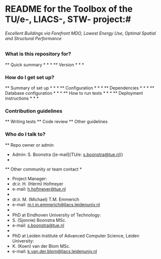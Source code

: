 # README for the Toolbox of the TU/e-, LIACS-, STW- project:#
###### Excellent Buildings via Forefront MDO, Lowest Energy Use, Optimal Spatial and Structural Performance ######

### What is this repository for? ###

** Quick summary
*
*
* 
** Version
*
*
* 

### How do I get set up? ###

** Summary of set up
*
*
* 
** Configuration
*
*
* 
** Dependencies
*
*
* 
** Database configuration
*
*
* 
** How to run tests
*
*
* 
** Deployment instructions
*
*
* 

### Contribution guidelines ###

** Writing tests
** Code review
** Other guidelines

### Who do I talk to? ###

** Repo owner or admin
* Admin: S. Boonstra ([e-mail](TU/e: s.boonstra@tue.nl))
* 
** Other community or team contact
*
* Project Manager:
* dr.ir. H. (Hèrm) Hofmeyer
* e-mail: h.hofmeyer@tue.nl
* 
* dr.ir. M. (Michael) T.M. Emmerich
* e-mail: m.t.m.emmerich@liacs.leidenuniv.nl
*
* PhD at Eindhoven University of Technology:
* S. (Sjonnie) Boonstra MSc.
* e-mail: s.boonstra@tue.nl
*
* PhD at Leiden Institute of Advanced Computer Science, Leiden University:
* K. (Koen) van der Blom MSc.
* e-mail: k.van.der.blom@liacs.leidenuniv.nl
